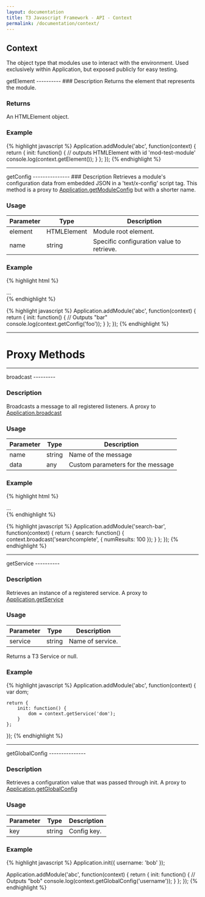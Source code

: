 ```yaml
---
layout: documentation
title: T3 Javascript Framework - API - Context
permalink: /documentation/context/
---
```


Context
-------
The object type that modules use to interact with the environment.
Used exclusively within Application, but exposed publicly for easy testing.

<div class="anchor" id="getElement"></div>
getElement
----------
### Description
Returns the element that represents the module.

### Returns
An HTMLElement object.

### Example
{% highlight javascript %}
Application.addModule('abc', function(context) {
	return {
		init: function() {
			// outputs HTMLElement with id 'mod-test-module'
			console.log(context.getElement());
		}
	};
});
{% endhighlight %}

<hr class="separator">

<div class="anchor" id="getConfig"></div>
getConfig
---------------
### Description
Retrieves a module's configuration data from embedded JSON in a 'text/x-config' script tag.
This method is a proxy to <a href="../application/#getModuleConfig">Application.getModuleConfig</a> but with a shorter name.

### Usage
<table class="table table-striped">
	<thead>
		<tr>
			<th>Parameter</th>
			<th>Type</th>
			<th>Description</th>
		</tr>
	</thead>
	<tbody>
		<tr>
			<td class="required">element</td>
			<td>HTMLElement</td>
			<td>Module root element.</td>
		</tr>
		<tr>
			<td class="optional">name</td>
			<td>string</td>
			<td>Specific configuration value to retrieve.</td>
		</tr>
	</tbody>
</table>

### Example
{% highlight html %}
<div id="mod-test-module" class="module" data-module="test-module">
	<script type="text/x-config">{"foo": "bar"}</script>
	...
</div>
{% endhighlight %}

{% highlight javascript %}
Application.addModule('abc', function(context) {
	return {
		init: function() {
			// Outputs "bar"
			console.log(context.getConfig('foo'));
		}
	};
});
{% endhighlight %}

<hr class="separator">

# Proxy Methods

<hr class="separator">

<div class="anchor" id="broadcast"></div>
broadcast
---------

### Description
Broadcasts a message to all registered listeners. A proxy to <a href="../application/#broadcast">Application.broadcast</a>

### Usage
<table class="table table-striped">
	<thead>
		<tr>
			<th>Parameter</th>
			<th>Type</th>
			<th>Description</th>
		</tr>
	</thead>
	<tbody>
		<tr>
			<td class="required">name</td>
			<td>string</td>
			<td>Name of the message</td>
		</tr>
		<tr>
			<td class="optional">data</td>
			<td>any</td>
			<td>Custom parameters for the message</td>
		</tr>
	</tbody>
</table>

### Example
{% highlight html %}
<div id="mod-search-bar" class="module" data-module="search-bar">
	...
</div>
{% endhighlight %}

{% highlight javascript %}
Application.addModule('search-bar', function(context) {
	return {
		search: function() {
			context.broadcast('searchcomplete', {
				numResults: 100
			});
		}
	};
});
{% endhighlight %}

<hr class="separator">

<div class="anchor" id="getService"></div>
getService
----------

### Description
Retrieves an instance of a registered service.
A proxy to <a href="../application/#getService">Application.getService</a>

### Usage
<table class="table table-striped">
	<thead>
		<tr>
			<th>Parameter</th>
			<th>Type</th>
			<th>Description</th>
		</tr>
	</thead>
	<tbody>
		<tr>
			<td class="required">service</td>
			<td>string</td>
			<td>Name of service.</td>
		</tr>
	</tbody>
</table>
Returns a T3 Service or null.

### Example
{% highlight javascript %}
Application.addModule('abc', function(context) {
	var dom;

	return {
		init: function() {
			dom = context.getService('dom');
		}
	};
});
{% endhighlight %}

<hr class="separator">

<div class="anchor" id="getGlobalConfig"></div>
getGlobalConfig
---------------

### Description
Retrieves a configuration value that was passed through init.
A proxy to  <a href="../application/#getGlobalConfig">Application.getGlobalConfig</a>

### Usage
<table class="table table-striped">
	<thead>
		<tr>
			<th>Parameter</th>
			<th>Type</th>
			<th>Description</th>
		</tr>
	</thead>
	<tbody>
		<tr>
			<td class="required">key</td>
			<td>string</td>
			<td>Config key.</td>
		</tr>
	</tbody>
</table>

### Example
{% highlight javascript %}
Application.init({
	username: 'bob'
});

Application.addModule('abc', function(context) {
	return {
		init: function() {
			// Outputs "bob"
			console.log(context.getGlobalConfig('username'));
		}
	};
});
{% endhighlight %}
